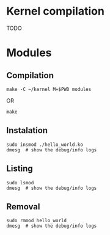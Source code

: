 # Kernel compilation 


TODO


# Modules

## Compilation

```
make -C ~/kernel M=$PWD modules
```

OR

```
make
```

## Instalation

```
sudo insmod ./hello_world.ko
dmesg  # show the debug/info logs
```

## Listing

```
sudo lsmod
dmesg  # show the debug/info logs
```

## Removal

```
sudo rmmod hello_world
dmesg  # show the debug/info logs
```
